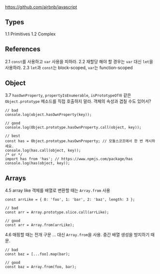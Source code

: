 https://github.com/airbnb/javascript

## Types
1.1 Primitives
1.2 Complex

## References
2.1 `const`를 사용하고 `var` 사용을 피하라.
2.2 재할당 해야 할 경우는  `var` 대신  `let`을 사용하라.
2.3 `let`과 `const`는 block-scoped, `var`는 function-scoped

## Object
3.7 `hasOwnProperty`, `propertyIsEnumerable`, `isPrototypeOf와` 같은 `Object.prototype` 메소드를 직접 호출하지 말라. 객체의 속성과 겹칠 수도 있어서?
```
// bad
console.log(object.hasOwnProperty(key));

// good
console.log(Object.prototype.hasOwnProperty.call(object, key));

// best
const has = Object.prototype.hasOwnProperty; // 모듈스코프에서 한 번 캐시하세요.
console.log(has.call(object, key));
/* or */
import has from 'has'; // https://www.npmjs.com/package/has
console.log(has(object, key));
```

## Arrays
4.5 array like 객체를 배열로 변환할 때는 `Array.from` 사용
```
const arrLike = { 0: 'foo', 1: 'bar', 2: 'baz', length: 3 };

// bad
const arr = Array.prototype.slice.call(arrLike);

// good
const arr = Array.from(arrLike);
```
4.6 매핑할 때는 전개 구문 ... 대신 `Array.from`을 사용. 중간 배열 생성을 방지하기 때문.
```
// bad
const baz = [...foo].map(bar);

// good
const baz = Array.from(foo, bar);

```

## 
